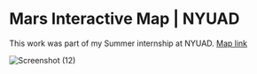# Mars Interactive Map | NYUAD

This work was part of my Summer internship at NYUAD.
[Map link](https://al-ateqi.github.io/NYUAD-Mars-Map/#close)


![Screenshot (12)](https://user-images.githubusercontent.com/110030705/204807710-39f808b1-78bb-4003-9612-3bb47168d0ea.png)
